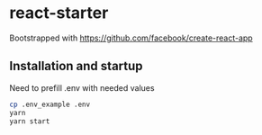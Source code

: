 # react-starter

Bootstrapped with https://github.com/facebook/create-react-app

## Installation and startup

Need to prefill .env with needed values

```sh
cp .env_example .env
yarn
yarn start
```
